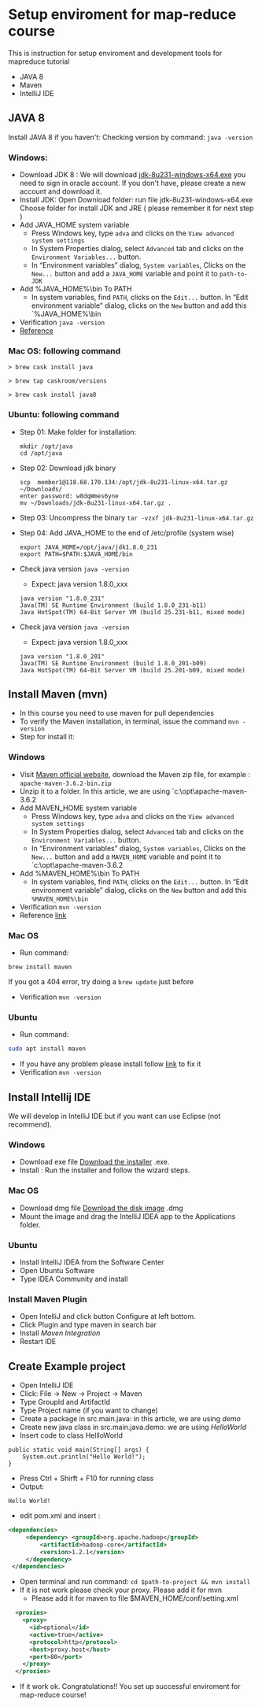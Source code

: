 
# Setup enviroment for map-reduce course
This is instruction for setup enviroment and development tools for mapreduce tutorial
- JAVA 8
- Maven
- IntelliJ IDE
## JAVA 8
Install JAVA 8 if you haven't: 
Checking version by command:
```java -version```
### Windows: 
- Download JDK 8 : 
	We will download [jdk-8u231-windows-x64.exe](https://download.oracle.com/otn/java/jdk/8u231-b11/5b13a193868b4bf28bcb45c792fce896/jdk-8u231-windows-x64.exe)
	you need to sign in oracle account. If you don't have, please create a new account and download it.
-  Install JDK:
	Open Download folder: run file jdk-8u231-windows-x64.exe
	Choose folder for install JDK and JRE ( please remember it for next step )
- Add JAVA_HOME system variable
	- Press Windows key, type `adva` and clicks on the `View advanced system settings`
	- In System Properties dialog, select `Advanced` tab and clicks on the `Environment Variables...` button.
	- In “Environment variables” dialog, `System variables`, Clicks on the `New...` button and add a `JAVA_HOME` variable and point it to ` path-to-JDK `
- Add %JAVA_HOME%\bin To PATH
	- In system variables, find `PATH`, clicks on the `Edit...` button. In “Edit environment variable” dialog, clicks on the `New` button and add this `%JAVA_HOME%\bin
- Verification
	``` java -version ```
-  [Reference](https://o7planning.org/vi/10377/huong-dan-cai-dat-va-cau-hinh-java)
	
### Mac OS: following command
	> brew cask install java

	> brew tap caskroom/versions

	> brew cask install java8

###  Ubuntu: following command
	
- Step 01: Make folder for installation:
	```
	mkdir /opt/java
	cd /opt/java 
	```

- Step 02: Download jdk binary 

	``` 
	scp  member1@118.68.170.134:/opt/jdk-8u231-linux-x64.tar.gz ~/Downloads/
	enter password: w8dqWmes6yne
	mv ~/Downloads/jdk-8u231-linux-x64.tar.gz .
	```
- Step 03: Uncompress the binary 
	``` tar -vzxf jdk-8u231-linux-x64.tar.gz ```

- Step 04: Add JAVA_HOME to the end of /etc/profile (system wise)
	``` 
	export JAVA_HOME=/opt/java/jdk1.8.0_231
	export PATH=$PATH:$JAVA_HOME/bin
	```
	
- Check java version
	```java -version ```
	
	- Expect: java version 1.8.0_xxx
	``` 
	java version "1.8.0_231"
	Java(TM) SE Runtime Environment (build 1.8.0_231-b11)
	Java HotSpot(TM) 64-Bit Server VM (build 25.231-b11, mixed mode)
	```
	
- Check java version
	```java -version ```
	
	- Expect: java version 1.8.0_xxx
	``` 
	java version "1.8.0_201"
	Java(TM) SE Runtime Environment (build 1.8.0_201-b09)
	Java HotSpot(TM) 64-Bit Server VM (build 25.201-b09, mixed mode) 
	```
## Install Maven (mvn)
- In this course you need to use maven for pull dependencies
- To verify the Maven installation, in terminal, issue the command `mvn -version`
- Step for install it:
### Windows
- Visit [Maven official website](http://maven.apache.org/download.cgi), download the Maven zip file, for example : `apache-maven-3.6.2-bin.zip`
- Unzip it to a folder. In this article, we are using `c:\opt\apache-maven-3.6.2
- Add MAVEN_HOME system variable
	- Press Windows key, type `adva` and clicks on the `View advanced system settings`
	- In System Properties dialog, select `Advanced` tab and clicks on the `Environment Variables...` button.
	- In “Environment variables” dialog, `System variables`, Clicks on the `New...` button and add a `MAVEN_HOME` variable and point it to `c:\opt\apache-maven-3.6.2
- Add %MAVEN_HOME%\bin To PATH
	- In system variables, find `PATH`, clicks on the `Edit...` button. In “Edit environment variable” dialog, clicks on the `New` button and add this `%MAVEN_HOME%\bin`
- Verification
	``` mvn -version ``` 
- Reference [link](https://www.mkyong.com/maven/how-to-install-maven-in-windows/)
### Mac OS
- Run command:
```
brew install maven
```
If you got a 404 error, try doing a `brew update` just before
- Verification
	``` mvn -version ``` 
### Ubuntu
- Run command:
```bash
sudo apt install maven
```
- If you have any problem please install follow [link](https://linuxize.com/post/how-to-install-apache-maven-on-ubuntu-18-04/) to fix it
- Verification
	``` mvn -version ``` 
## Install Intellij IDE
We will develop in IntelliJ IDE but if you want can use Eclipse (not recommend). 
### Windows
- Download exe file
[Download the installer](https://www.jetbrains.com/idea/download/)  .exe.
- Install  : Run the installer and follow the wizard steps.

### Mac OS
- Download dmg file
[Download the disk image](https://www.jetbrains.com/idea/download/)  .dmg
- Mount the image and drag the IntelliJ IDEA app to the Applications folder.
### Ubuntu
- Install IntelliJ IDEA from the Software Center
- Open Ubuntu Software 
- Type IDEA Community and install 

### Install Maven Plugin 
- Open IntelliJ and click button Configure at left bottom.
- Click Plugin and type maven in search bar 
- Install *Maven Integration* 
- Restart IDE

## Create Example project
- Open IntelliJ IDE
- Click: File -> New -> Project -> Maven 
- Type GroupId and ArtifactId 
- Type Project name (if you want to change)
- Create a package in src.main.java: in this article, we are using *demo*
- Create new java class in src.main.java.demo: we are using *HelloWorld*
- Insert code to class HellloWorld
```
public static void main(String[] args) {
	System.out.println("Hello World!");
}
```
- Press Ctrl + Shirft + F10 for running class
- Output: 
```
Hello World!
```

- edit pom.xml and insert :
```xml
<dependencies>
	 <dependency> <groupId>org.apache.hadoop</groupId>
		 <artifactId>hadoop-core</artifactId>
		 <version>1.2.1</version>
	 </dependency>
 </dependencies>
```
- Open terminal and run command:
``` cd $path-to-project && mvn install ```
- If it is not work please check your proxy. Please add it for mvn
	- Please add it for maven to file $MAVEN_HOME/conf/setting.xml
```xml
  <proxies>
    <proxy>
      <id>optional</id>
      <active>true</active>
      <protocol>http</protocol>
      <host>proxy.host</host>
      <port>80</port>
    </proxy>
  </proxies>
```
- If it work ok. Congratulations!!
You set up successful enviroment for map-reduce course!

